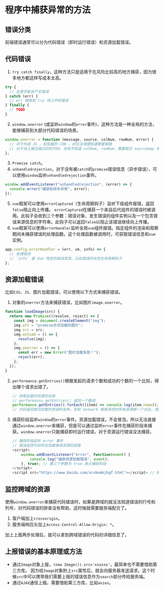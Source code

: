 # 程序中捕获异常的方法

## 错误分类

前端错误通常可以分为代码错误（即时运行错误）和资源加载错误。

## 代码错误

1. `try catch finally`，这种方法只是适用于在风险比较高的地方捕获，因为很多地方都这样写成本太高。

```js
try {
  // 这里可能会产生错误
} catch (err) {
  // err 接收到 try 块儿中的错误
} finally {
  // TODO
}
```

2. `window.onerror` (或监听`window`的`error`事件)，这种方法是一种全局的方法，能够捕获到大部分代码错误的场景。

```js
window.onerror = function (message, source, colNum, rowNum, error) {
  // 对于外部 JS ，如加载的 CDN ，则无法清楚知道哪里报错
  // 对于线上被压缩过后的代码，也知不知道 colNum, rowNum，需要配合 sourcemap 来看。
};
```

3. `Promise catch`。
4. `unhandledrejection`，对于没有被`catch`的`promise`错误信息（异步错误），可以使用`window`监听`unhandledrejection`事件。

```js
window.addEventListener("unhandledrejection", (error) => {
  console.error("捕获到异步异常", error);
});
```

5. `vue`框架可以使用`errorCaptured`（生命周期钩子）监听下级组件报错，返回`false`阻止向上传播。
   `errorCaptured`在捕获一个来自后代组件的错误时被调用。此钩子会收到三个参数：错误对象、发生错误的组件实例以及一个包含错误来源信息的字符串。此钩子可以返回`false`以阻止该错误继续向上传播。
6. `vue`框架可以使用`errorHandler`监听全局`vue`组件报错。指定组件的渲染和观察期间未捕获错误的处理函数。这个处理函数被调用时，可获取错误信息和`vue`实例。

```js
app.config.errorHandler = (err, vm, info) => {
  // 处理错误
  // `info` 是 Vue 特定的错误信息，比如错误所在的生命周期钩子
};
```

## 资源加载错误

比如`CSS`、`JS`、图片加载错误，可以使用以下方式来捕获错误。

1. 对象的`onerror`方法来捕获错误，比如图片`image.onerror`。

```js
function loadImage(src) {
  return new Promise((resolve, reject) => {
    const img = document.createElement("img");
    img.alt = "promise方式加载的图片";
    img.src = src;
    img.onload = () => {
      resolve(img);
    };
    img.onerror = () => {
      const err = new Error("图片加载失败！");
      reject(err);
    };
  });
}
```

2. `performance.getEntries()`根据发起的请求个数和成功的个数的一个比较，得出哪个请求出错了。
   ```js
   // 获取加载的资源的名称
   // performance.getEntries() 返回一个数组
   performance.getEntries().forEach((item) => console.log(item.name));
   // 代码返回成功加载的资源的名称，在和 network 面板请求的所有资源做一个对比，就能得出哪个（些）资源加载出错了。
   ```
3. 捕获阶段监听`window`的`error`事件。资源加载错误，不会冒泡，所以无法直接通过`window.onerror`来捕获，但是可以通过监听`error`事件在捕获阶段来捕获。`window.onerror`只能捕获即时运行错误，对于资源运行错误没法捕获。
   ```js
   // 捕获阶段监听 error 事件
   // 错误监控代码写在加载错误资源的前面
   <script>
       window.addEventListener("error", function(event) {
           console.log("捕获资源加载错误", event);
       }, true); // 第三个参数为 true 表示捕获阶段
   </script>
   <script src="https://www.baidu.com/xcvbnmkjhgf.html"></script> // 模拟一个没有的地址，模拟资源加载错误
   ```

## 监控跨域的资源

使用`window.onerror`来捕获代码错误时，如果是跨域的就没法知道错误的行号和列号，对代码错误的排查没有帮助，这时候就需要服务端配合了。

1. 客户端加上`crossorigin`。
2. 服务端响应头加上`Access-Control-Allow-Origin: *`。

加上上面两步处理后，就可以拿到跨域错误的代码的详细信息了。

## 上报错误的基本原理或方法

- 通过`Image`对象上报，`(new Image()).src='xxxxxx'`，最简单也不需要借助第三方库。
  因为给`Image`对象附上`src`属性后，就会向服务器发送请求。这个时候`src`中可以携带我们需要上报的错误信息作为`search`部分传给服务端。
- 通过`AJAX`通信上报。需要借助第三方库，比如`axios`。
